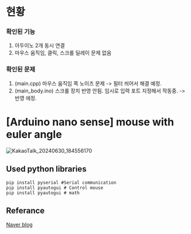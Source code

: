 # 현황
### 확인된 기능
1. 아두이노 2개 동시 연결
2. 마우스 움직임, 클릭, 스크롤 딜레이 문제 없음

### 확인된 문제
1. (main.cpp) 마우스 움직임 쪽 노이즈 문제 -> 필터 씌어서 해결 예정.
2. (main_body.ino) 스크롤 장치 반영 안됨. 임시로 입력 포트 지정해서 작동중. -> 반영 에정.

# [Arduino nano sense] mouse with euler angle
![KakaoTalk_20240630_184556170](https://github.com/serafi1204/-Arduino-mouse-with-euler-angle/assets/122208990/f8af0d6c-b58a-474a-b001-4787ef760f81)

## Used python libraries
    pip install pyserial #Serial communication
    pip install pyautogui # Control mouse
    pip install pyautogui # math

## Referance
[Naver blog](https://m.blog.naver.com/PostView.naver?blogId=seongilseo77&logNo=222225637028&navType=by)
